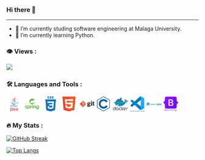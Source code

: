 ### Hi there 👋

<!--
**4lvaro22/4lvaro22** is a ✨ _special_ ✨ repository because its `README.md` (this file) appears on your GitHub profile.

Here are some ideas to get you started:

- 🔭 I’m currently working on ...
- 🌱 I’m currently learning ...
- 👯 I’m looking to collaborate on ...
- 🤔 I’m looking for help with ...
- 💬 Ask me about ...
- 📫 How to reach me: ...
- 😄 Pronouns: ...
- ⚡ Fun fact: ...
-->

---

- 🔭 I’m currently studing software engineering at Malaga University.
- 🌱 I’m currently learning Python.

### :eye: Views :  
![](https://komarev.com/ghpvc/?username=4lvaro22&color=blueviolet&Views)

### :hammer_and_wrench: Languages and Tools :  
<div>
  <img src="https://github.com/devicons/devicon/blob/master/icons/java/java-original-wordmark.svg" title="Java" alt="Java" width="40" height="40"/>&nbsp;
  <img src="https://github.com/devicons/devicon/blob/master/icons/spring/spring-original-wordmark.svg" title="Spring" alt="Spring" width="40" height="40"/>&nbsp;
  <img src="https://github.com/devicons/devicon/blob/master/icons/css3/css3-plain-wordmark.svg"  title="CSS3" alt="CSS" width="40" height="40"/>&nbsp;
  <img src="https://github.com/devicons/devicon/blob/master/icons/html5/html5-original.svg" title="HTML5" alt="HTML" width="40" height="40"/>&nbsp;
  <img src="https://github.com/devicons/devicon/blob/master/icons/git/git-original-wordmark.svg" title="Git" **alt="Git" width="40" height="40"/>
  <img src="https://github.com/devicons/devicon/blob/master/icons/c/c-line.svg" title="C" **alt="C" width="40" height="40"/>
  <img src="https://github.com/devicons/devicon/blob/master/icons/docker/docker-original-wordmark.svg" title="Docker" **alt="Docker" width="40" height="40"/>
  <img src="https://github.com/devicons/devicon/blob/master/icons/vscode/vscode-original-wordmark.svg" title="VSCode" **alt="VSCode" width="40" height="40"/>
  <img src="https://github.com/devicons/devicon/blob/master/icons/intellij/intellij-original-wordmark.svg" title="intelliJ" **alt="intelliJ" width="40" height="40"/>
  <img src="https://github.com/devicons/devicon/blob/master/icons/bootstrap/bootstrap-original-wordmark.svg" title="intelliJ" **alt="intelliJ" width="40" height="40"/>
</div>

### :fire: My Stats :  

[![GitHub Streak](http://github-readme-streak-stats.herokuapp.com?user=4lvaro22&theme=dark&background=000000)](https://git.io/streak-stats)

[![Top Langs](https://github-readme-stats.vercel.app/api/top-langs/?username=4lvaro22&layout=compact&theme=vision-friendly-dark)](https://github.com/anuraghazra/github-readme-stats)


